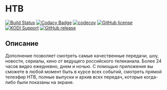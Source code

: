 # НТВ

[![Build Status](https://img.shields.io/travis/vlmaksime/plugin.video.ntv.ru/master.svg)](https://travis-ci.org/vlmaksime/plugin.video.ntv.ru)
[![Codacy Badge](https://img.shields.io/codacy/grade/db693e714bc7499b8784c02cc6fe3fda/master.svg)](https://www.codacy.com/app/vlmaksime/plugin.video.ntv.ru)
[![codecov](https://img.shields.io/codecov/c/github/vlmaksime/plugin.video.ntv.ru/master.svg)](https://codecov.io/gh/vlmaksime/plugin.video.ntv.ru/branch/master)
[![GitHub license](https://img.shields.io/github/license/vlmaksime/plugin.video.ntv.ru.svg)](https://github.com/vlmaksime/plugin.video.ntv.ru/blob/master/LICENSE)
[![KODI Support](https://img.shields.io/badge/KODI-14%2B-yellowgreen.svg)](https://kodi.tv/)
[![GitHub release](https://img.shields.io/github/release/vlmaksime/plugin.video.ntv.ru.svg)](https://github.com/vlmaksime/plugin.video.ntv.ru/releases)

## Описание

Дополнение позволяет смотреть самые качественные передачи, шоу, новости, сериалы, кино от ведущего российского телеканала. Более 24 часов видео ежедневно, днем и ночью. С помощью приложения вы сможете в любой момент быть в курсе всех событий, смотреть прямой телеэфир НТВ, полные выпуски и архив всех передач, которые когда-либо были показаны на экране.